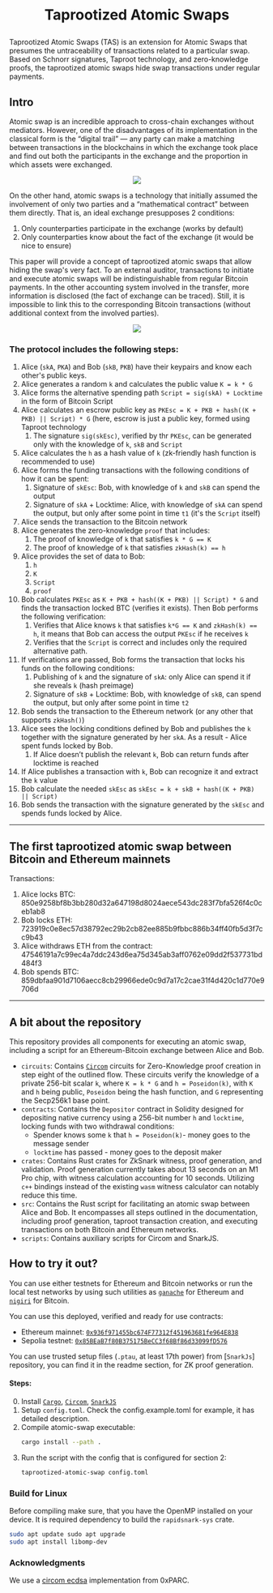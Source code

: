 # <p style="text-align: center;"> Taprootized Atomic Swaps </p>

Taprootized Atomic Swaps (TAS) is an extension for Atomic Swaps that presumes the untraceability of 
transactions related to a particular swap. Based on Schnorr signatures, Taproot technology, and
zero-knowledge proofs, the taprootized atomic swaps hide swap transactions under regular payments.

## Intro
Atomic swap is an incredible approach to cross-chain exchanges without mediators. However, one of 
the disadvantages of its implementation in the classical form is the “digital trail” — any party 
can make a matching between transactions in the blockchains in which the exchange took place and
find out both the participants in the exchange and the proportion in which assets were exchanged.

<div align="center">
<img src="assets/atomic-swap.png"/>
</div>

On the other hand, atomic swaps is a technology that initially assumed the involvement of only two 
parties and a “mathematical contract” between them directly. That is, an ideal exchange presupposes 
2 conditions:
1) Only counterparties participate in the exchange (works by default)
2) Only counterparties know about the fact of the exchange (it would be nice to ensure)

This paper will provide a concept of taprootized atomic swaps that allow hiding the swap's very fact. To an
external auditor, transactions to initiate and execute atomic swaps will be indistinguishable from regular Bitcoin
payments. In the other accounting system involved in the transfer, more information is disclosed (the fact of
exchange can be traced). Still, it is impossible to link this to the corresponding Bitcoin transactions (without
additional context from the involved parties).

<div align="center">
<img src="assets/sequence-diagram.png"/>
</div>

### The protocol includes the following steps:
1. Alice (`skA`, `PKA`) and Bob (`skB`, `PKB`) have their keypairs and know each other's public keys.
2. Alice generates a random `k` and calculates the public value `K = k * G`
3. Alice forms the alternative spending path `Script = sig(skA) + Locktime` in the form of Bitcoin Script 
4. Alice calculates an escrow public key as `PKEsc = K + PKB + hash((K + PKB) || Script) * G` (here,
   escrow is just a public key, formed using Taproot technology
   1. The signature `sig(skEsc)`, verified by thr `PKEsc`, can be generated only with the knowledge of `k`, `skB` and `Script`
5. Alice calculates the `h` as a hash value of `k` (zk-friendly hash function is recommended to use)
6. Alice forms the funding transactions with the following conditions of how it can be spent:
   1. Signature of `skEsc`: Bob, with knowledge of `k` and `skB` can spend the output
   2. Signature of `skA` + Locktime: Alice, with knowledge of `skA` can spend the output, but only after some point in time `t1` (it's the `Script` itself)
7. Alice sends the transaction to the Bitcoin network
8. Alice generates the zero-knowledge `proof` that includes:
   1. The proof of knowledge of `k` that satisfies `k * G == K`
   2. The proof of knowledge of `k` that satisfies `zkHash(k) == h`
9. Alice provides the set of data to Bob:
   1. `h`
   2. `K`
   3. `Script`
   4. `proof`
10. Bob calculates `PKEsc` as `K + PKB + hash((K + PKB) || Script) * G` and finds the transaction locked BTC (verifies it exists). Then Bob performs the following verification:
    1. Verifies that Alice knows `k` that satisfies `k*G == K` and `zkHash(k) == h`, it means that Bob can access the output `PKEsc` if he receives `k`
    2. Verifies that the `Script` is correct and includes only the required alternative path.
11. If verifications are passed, Bob forms the transaction that locks his funds on the following conditions:
    1. Publishing of `k` and the signature of `skA`: only Alice can spend it if she reveals `k` (hash preimage)
    2. Signature of `skB` + Locktime: Bob, with knowledge of `skB`, can spend the output, but only after some point in time `t2`
12. Bob sends the transaction to the Ethereum network (or any other that supports `zkHash()`)
13. Alice sees the locking conditions defined by Bob and publishes the `k` together with the signature generated by her `skA`. As a result - Alice spent funds locked by Bob.
    1. If Alice doesn’t publish the relevant `k`, Bob can return funds after locktime is reached
14. If Alice publishes a transaction with `k`, Bob can recognize it and extract the `k` value
15. Bob calculate the needed `skEsc` as `skEsc = k + skB + hash((K + PKB) || Script)`
16. Bob sends the transaction with the signature generated by the `skEsc` and spends funds locked by Alice.
---
## The first taprootized atomic swap between Bitcoin and Ethereum mainnets

Transactions:
1. Alice locks BTC: 850e9258bf8b3bb280d32a647198d8024aece543dc283f7bfa526f4c0ceb1ab8
2. Bob locks ETH: 723919c0e8ec57d38792ec29b2cb82ee885b9fbbc886b34ff40fb5d3f7cc9b43
3. Alice withdraws ETH from the contract: 47546191a7c99ec4a7ddc243d6ea75d345ab3aff0762e09dd2f537731bd484f3
4. Bob spends BTC: 859dbfaa901d7106aecc8cb29966ede0c9d7a17c2cae31f4d420c1d770e9706d
---

## A bit about the repository
This repository provides all components for executing an atomic swap, including a script for an 
Ethereum-Bitcoin exchange between Alice and Bob.

- `circuits`: Contains [`Circom`](https://docs.circom.io/) circuits for Zero-Knowledge proof 
  creation in step eight of the outlined flow. These circuits verify the knowledge of a private 
  256-bit scalar `k`, where `K = k * G` and `h = Poseidon(k)`, with `K` and `h` being public, 
  `Poseidon` being the hash function, and `G` representing the Secp256k1 base point.
- `contracts`: Contains the `Depositor` contract in Solidity designed for depositing
  native currency using a 256-bit number `h` and `locktime`, locking funds with two withdrawal 
  conditions:
  - Spender knows some `k` that `h = Poseidon(k)`- money goes to the message sender
  - `locktime` has passed - money goes to the deposit maker
- `crates`: Contains Rust crates for ZkSnark witness, proof generation, and validation. Proof 
  generation currently takes about 13 seconds on an M1 Pro chip, with witness calculation 
  accounting for 10 seconds. Utilizing `c++` bindings instead of the existing `wasm` witness
  calculator can notably reduce this time.
- `src`: Contains the Rust script for facilitating an atomic swap between Alice and Bob. It 
  encompasses all steps outlined in the documentation, including proof generation, taproot 
  transaction creation, and executing transactions on both Bitcoin and Ethereum networks.
- `scripts`: Contains auxiliary scripts for Circom and SnarkJS.

## How to try it out?
You can use either testnets for Ethereum and Bitcoin networks or run the local test networks by 
using such utilities as [`ganache`](https://trufflesuite.com/ganache/) for Ethereum and 
[`nigiri`](https://nigiri.vulpem.com/) for Bitcoin.

You can use this deployed, verified and ready for use contracts:
- Ethereum mainnet: [`0x936f971455bc674F77312f451963681fe964E838`](https://etherscan.io/address/0x936f971455bc674f77312f451963681fe964e838)
- Sepolia testnet: [`0x85BEaB7f80B375175BeCC3f68Bf86d33099fD576`](https://sepolia.etherscan.io/address/0x85BEaB7f80B375175BeCC3f68Bf86d33099fD576)

You can use trusted setup files (`.ptau`, at least 17th power) from [`SnarkJs`] repository, you
can find it in the readme section, for ZK proof generation.

#### Steps: 
0. Install [`Cargo`](https://doc.rust-lang.org/book/ch01-01-installation.html#installation), 
   [`Circom`](https://docs.circom.io/getting-started/installation/), 
   [`SnarkJS`](https://docs.circom.io/getting-started/installation/#installing-circom)
1. Setup `config.toml`. Check the config.example.toml for example, it has detailed description.
2. Compile atomic-swap executable:
   ```bash
   cargo install --path .
   ```
3. Run the script with the config that is configured for section 2:
   ```bash
   taprootized-atomic-swap config.toml
   ```
   
### Build for Linux
Before compiling make sure, that you have the OpenMP installed on your device. It is required 
dependency to build the `rapidsnark-sys` crate.
```bash
sudo apt update sudo apt upgrade
sudo apt install libomp-dev
```

### Acknowledgments
We use a [circom ecdsa](https://github.com/0xPARC/circom-ecdsa) implementation from 0xPARC.
